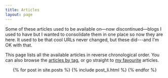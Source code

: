 ```yaml
---
title: Articles
layout: page
---
```


Some of these articles used to be available on&mdash;now discontinued&mdash;blogs I used
to have but I wanted to consolidate them in one place so now they are here. It used to be
that cool URLs never changed, but these did---and I'm OK with that.

This page lists all the available articles in reverse chronological order. You can also
browse the [articles by tag](/articles/tagged.html), or go straight to [my
favourite](/articles/tagged.html#Featured) articles.


<ul class="posts">
  {% for post in site.posts %}
    {% include post_li.html %}
  {% endfor %}
</ul>
